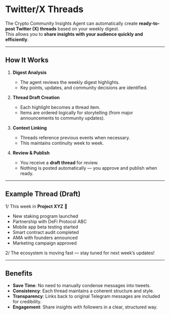 # Twitter/X Threads

The Crypto Community Insights Agent can automatically create **ready-to-post Twitter (X) threads** based on your weekly digest.  
This allows you to **share insights with your audience quickly and efficiently**.

---

## How It Works

1. **Digest Analysis**  
   - The agent reviews the weekly digest highlights.  
   - Key points, updates, and community decisions are identified.

2. **Thread Draft Creation**  
   - Each highlight becomes a thread item.  
   - Items are ordered logically for storytelling (from major announcements to community updates).

3. **Context Linking**  
   - Threads reference previous events when necessary.  
   - This maintains continuity week to week.

4. **Review & Publish**  
   - You receive a **draft thread** for review.  
   - Nothing is posted automatically — you approve and publish when ready.

---

## Example Thread (Draft)

1/ This week in **Project XYZ** 🚀  

- New staking program launched  
- Partnership with DeFi Protocol ABC  
- Mobile app beta testing started  
- Smart contract audit completed  
- AMA with founders announced  
- Marketing campaign approved  

2/ The ecosystem is moving fast — stay tuned for next week’s updates!

---

## Benefits

- **Save Time**: No need to manually condense messages into tweets.  
- **Consistency**: Each thread maintains a coherent structure and style.  
- **Transparency**: Links back to original Telegram messages are included for credibility.  
- **Engagement**: Share insights with followers in a clear, structured way.
